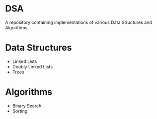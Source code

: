 # DSA
A repository containing implementations of various Data Structures and Algorithms 

# Data Structures 
- Linked Lists
- Doubly Linked Lists
- Trees 
# Algorithms 
- Binary Search
- Sorting
